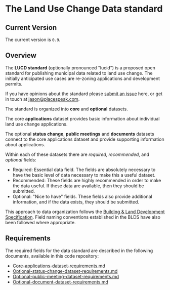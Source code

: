 # The Land Use Change Data standard

## Current Version

The current version is `0.9`.

## Overview

The **LUCD standard** (optionally pronounced "lucid") is a proposed open standard for publishing municipal data related to land use change. The initially anticipated use cases are re-zoning applications and development permits.

If you have opinions about the standard please [submit an issue](https://github.com/PlaceSpeak/LUCD/issues) here, or get in touch at <jason@placespeak.com>.

The standard is organized into **core** and **optional** datasets.

The core **applications** dataset provides basic information about individual land use change applications.

The optional **status change**, **public meetings** and **documents** datasets connect to the core applications dataset and provide supporting information about applications.

Within each of these datasets there are *required*, *recommended*, and *optional* fields:

* Required: Essential data field. The fields are absolutely necessary to have the basic level of data necessary to make this a useful dataset.
* Recommended: These fields are highly recommended in order to make the data useful. If these data are available, then they should be submitted.
* Optional: "Nice to have" fields. These fields also provide additional information, and if the data exists, they should be submitted.

This approach to data organization follows the [Building & Land Development Specification](http://permitdata.org/). Field naming conventions established in the BLDS have also been followed where appropriate.

## Requirements

The required fields for the data standard are described in the following documents, available in this code repository:

* [Core-applications-dataset-requirements.md](Core-applications-dataset-requirements.md)
* [Optional-status-change-dataset-requirements.md](Optional-status-change-dataset-requirements.md)
* [Optional-public-meeting-dataset-requirements.md](Optional-public-meeting-dataset-requirements.md)
* [Optional-document-dataset-requirements.md](Optional-document-dataset-requirements.md)
